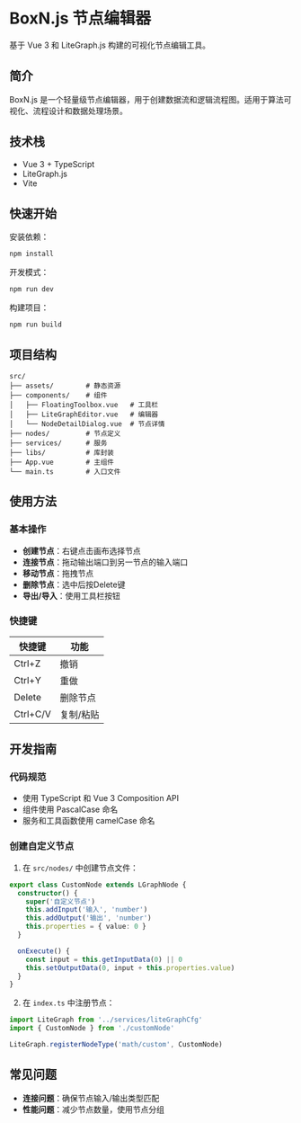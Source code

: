 # BoxN.js 节点编辑器

基于 Vue 3 和 LiteGraph.js 构建的可视化节点编辑工具。

## 简介

BoxN.js 是一个轻量级节点编辑器，用于创建数据流和逻辑流程图。适用于算法可视化、流程设计和数据处理场景。

## 技术栈

- Vue 3 + TypeScript
- LiteGraph.js
- Vite

## 快速开始

安装依赖：

```bash
npm install
```

开发模式：

```bash
npm run dev
```

构建项目：

```bash
npm run build
```

## 项目结构

```
src/
├── assets/        # 静态资源
├── components/    # 组件
│   ├── FloatingToolbox.vue   # 工具栏
│   ├── LiteGraphEditor.vue   # 编辑器
│   └── NodeDetailDialog.vue  # 节点详情
├── nodes/         # 节点定义
├── services/      # 服务
├── libs/          # 库封装
├── App.vue        # 主组件
└── main.ts        # 入口文件
```

## 使用方法

### 基本操作

- **创建节点**：右键点击画布选择节点
- **连接节点**：拖动输出端口到另一节点的输入端口
- **移动节点**：拖拽节点
- **删除节点**：选中后按Delete键
- **导出/导入**：使用工具栏按钮

### 快捷键

| 快捷键   | 功能      |
| -------- | --------- |
| Ctrl+Z   | 撤销      |
| Ctrl+Y   | 重做      |
| Delete   | 删除节点  |
| Ctrl+C/V | 复制/粘贴 |

## 开发指南

### 代码规范

- 使用 TypeScript 和 Vue 3 Composition API
- 组件使用 PascalCase 命名
- 服务和工具函数使用 camelCase 命名

### 创建自定义节点

1. 在 `src/nodes/` 中创建节点文件：

```typescript
export class CustomNode extends LGraphNode {
  constructor() {
    super('自定义节点')
    this.addInput('输入', 'number')
    this.addOutput('输出', 'number')
    this.properties = { value: 0 }
  }

  onExecute() {
    const input = this.getInputData(0) || 0
    this.setOutputData(0, input + this.properties.value)
  }
}
```

2. 在 `index.ts` 中注册节点：

```typescript
import LiteGraph from '../services/liteGraphCfg'
import { CustomNode } from './customNode'

LiteGraph.registerNodeType('math/custom', CustomNode)
```

## 常见问题

- **连接问题**：确保节点输入/输出类型匹配
- **性能问题**：减少节点数量，使用节点分组
